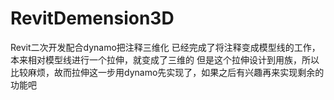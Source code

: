 # RevitDemension3D
Revit二次开发配合dynamo把注释三维化
已经完成了将注释变成模型线的工作，本来相对模型线进行一个拉伸，就变成了三维的
但是这个拉伸设计到用族，所以比较麻烦，故而拉伸这一步用dynamo先实现了，如果之后有兴趣再来实现剩余的功能吧
